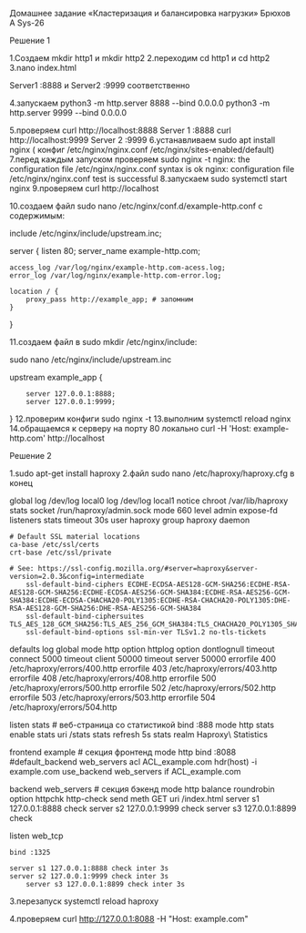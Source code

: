 Домашнее задание «Кластеризация и балансировка нагрузки» Брюхов А Sys-26

Решение 1

1.Создаем mkdir http1 и mkdir http2
2.переходим cd http1 и cd http2
3.nano index.html 

Server1 :8888 и Server2 :9999 соответственно

4.запускаем python3 -m http.server 8888 --bind 0.0.0.0
            python3 -m http.server 9999 --bind 0.0.0.0

5.проверяем curl http://localhost:8888
            Server 1 :8888
            curl http://localhost:9999
            Server 2 :9999
6.устанавливаем sudo apt install nginx
( конфиг /etc/nginx/nginx.conf
         /etc/nginx/sites-enabled/default)
7.перед каждым запуском проверяем 
 sudo nginx -t
nginx: the configuration file /etc/nginx/nginx.conf syntax is ok
nginx: configuration file /etc/nginx/nginx.conf test is successful
8.запускаем sudo systemctl start nginx
9.проверяем curl http://localhost
<title>Welcome to nginx!</title>
10.создаем файл sudo nano /etc/nginx/conf.d/example-http.conf с содержимым:

include /etc/nginx/include/upstream.inc;

server {
    listen       80;
    server_name  example-http.com;

    access_log /var/log/nginx/example-http.com-acess.log;
    error_log /var/log/nginx/example-http.com-error.log;

    location / {
        proxy_pass http://example_app; # запомним
    }
}

11.создаем файл в sudo mkdir /etc/nginx/include:

sudo nano /etc/nginx/include/upstream.inc

upstream example_app {

        server 127.0.0.1:8888;
        server 127.0.0.1:9999;

}
12.проверим конфиги sudo nginx -t
13.выполним systemctl reload nginx
14.обращаемся к серверу на порту 80 локально
curl -H 'Host: example-http.com' http://localhost


Решение 2

1.sudo apt-get install haproxy
2.файл sudo nano /etc/haproxy/haproxy.cfg
в конец 

global
	log /dev/log	local0
	log /dev/log	local1 notice
	chroot /var/lib/haproxy
	stats socket /run/haproxy/admin.sock mode 660 level admin expose-fd listeners
	stats timeout 30s
	user haproxy
	group haproxy
	daemon

	# Default SSL material locations
	ca-base /etc/ssl/certs
	crt-base /etc/ssl/private

	# See: https://ssl-config.mozilla.org/#server=haproxy&server-version=2.0.3&config=intermediate
        ssl-default-bind-ciphers ECDHE-ECDSA-AES128-GCM-SHA256:ECDHE-RSA-AES128-GCM-SHA256:ECDHE-ECDSA-AES256-GCM-SHA384:ECDHE-RSA-AES256-GCM-SHA384:ECDHE-ECDSA-CHACHA20-POLY1305:ECDHE-RSA-CHACHA20-POLY1305:DHE-RSA-AES128-GCM-SHA256:DHE-RSA-AES256-GCM-SHA384
        ssl-default-bind-ciphersuites TLS_AES_128_GCM_SHA256:TLS_AES_256_GCM_SHA384:TLS_CHACHA20_POLY1305_SHA256
        ssl-default-bind-options ssl-min-ver TLSv1.2 no-tls-tickets

defaults
	log	global
	mode	http
	option	httplog
	option	dontlognull
        timeout connect 5000
        timeout client  50000
        timeout server  50000
	errorfile 400 /etc/haproxy/errors/400.http
	errorfile 403 /etc/haproxy/errors/403.http
	errorfile 408 /etc/haproxy/errors/408.http
	errorfile 500 /etc/haproxy/errors/500.http
	errorfile 502 /etc/haproxy/errors/502.http
	errorfile 503 /etc/haproxy/errors/503.http
	errorfile 504 /etc/haproxy/errors/504.http

listen stats  # веб-страница со статистикой
        bind                    :888
        mode                    http
        stats                   enable
        stats uri               /stats
        stats refresh           5s
        stats realm             Haproxy\ Statistics

frontend example  # секция фронтенд
        mode http
        bind :8088
        #default_backend web_servers
	acl ACL_example.com hdr(host) -i example.com
	use_backend web_servers if ACL_example.com

backend web_servers    # секция бэкенд
        mode http
        balance roundrobin
        option httpchk
        http-check send meth GET uri /index.html
        server s1 127.0.0.1:8888 check
        server s2 127.0.0.1:9999 check
        server s3 127.0.0.1:8899 check


listen web_tcp

	bind :1325

	server s1 127.0.0.1:8888 check inter 3s
	server s2 127.0.0.1:9999 check inter 3s
        server s3 127.0.0.1:8899 check inter 3s

3.перезапуск systemctl reload haproxy

4.проверяем curl http://127.0.0.1:8088 -H "Host: example.com"
